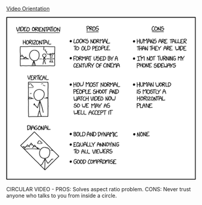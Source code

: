 [Video Orientation](https://xkcd.com/2119)

![Video Orientation](./random_comic.png)

CIRCULAR VIDEO - PROS: Solves aspect ratio problem. CONS: Never trust anyone who talks to you from inside a circle.

